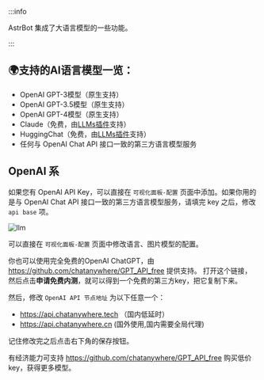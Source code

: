 :::info

AstrBot 集成了大语言模型的一些功能。

:::

## 🌍支持的AI语言模型一览：
- OpenAI GPT-3模型（原生支持）
- OpenAI GPT-3.5模型（原生支持）
- OpenAI GPT-4模型（原生支持）
- Claude（免费，由[LLMs插件](https://github.com/Soulter/LLMS)支持）
- HuggingChat（免费，由[LLMs插件](https://github.com/Soulter/LLMS)支持）
- 任何与 OpenAI Chat API 接口一致的第三方语言模型服务

## OpenAI 系

如果您有 OpenAI API Key，可以直接在 `可视化面板-配置` 页面中添加。如果你用的是与 OpenAI Chat API 接口一致的第三方语言模型服务，请填完 key 之后，修改 `api base` 项。

![llm](image-3.png)

可以直接在 `可视化面板-配置` 页面中修改语言、图片模型的配置。

你也可以使用完全免费的OpenAI ChatGPT，由 https://github.com/chatanywhere/GPT_API_free 提供支持。
打开这个链接，然后点击**申请免费内测**，就可以得到一个免费的第三方key，把它复制下来。

然后，修改 `OpenAI API 节点地址` 为以下任意一个：
- https://api.chatanywhere.tech （国内低延时）
- https://api.chatanywhere.cn (国外使用,国内需要全局代理)

记住修改完之后点击右下角的保存按钮。

有经济能力可支持 https://github.com/chatanywhere/GPT_API_free 购买低价key，获得更多模型。